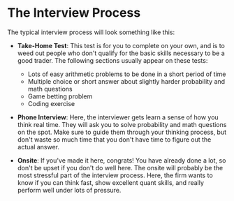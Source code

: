 # The Interview Process

The typical interview process will look something like this:

- __Take-Home Test__: This test is for you to complete on your own, and is to weed out people who don't qualify for the basic skills necessary to be a good trader. The following sections usually appear on these tests:

  - Lots of easy arithmetic problems to be done in a short period of time
  - Multiple choice or short answer about slightly harder probability and math questions
  - Game betting problem
  - Coding exercise

- __Phone Interview__: Here, the interviewer gets learn a sense of how you think real time. They will ask you to solve probability and math questions on the spot. Make sure to guide them through your thinking process, but don't waste so much time that you don't have time to figure out the actual answer.
- __Onsite__: If you've made it here, congrats! You have already done a lot, so don't be upset if you don't do well here. The onsite will probably be the most stressful part of the interview process. Here, the firm wants to know if you can think fast, show excellent quant skills, and really perform well under lots of pressure.
